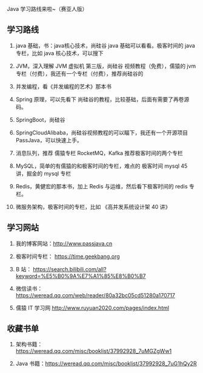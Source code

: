 Java 学习路线来啦~（赛亚人版）

## 学习路线

1. java 基础，书：java核心技术，尚硅谷 java 基础可以看看。极客时间的 java 专栏，比如 java 核心技术，可以搜下

2. JVM，深入理解 JVM 虚拟机 第三版，尚硅谷 视频教程（免费），儒猿的 jvm 专栏（付费），我还有一个专栏（付费），推荐尚硅谷的

3. 并发编程，看《并发编程的艺术》那本书

4. Spring 原理，可以先看下 尚硅谷的教程，比较基础，后面有需要了再卷源码。

5. SpringBoot，尚硅谷

6. SpringCloudAlibaba，尚硅谷视频教程的可以瞄下，我还有一个开源项目 PassJava，可以快速上手。

7. 消息队列，推荐 儒猿专栏 RocketMQ，Kafka 推荐极客时间的两个专栏

8. MySQL，简单的有儒猿的和极客时间的专栏，难点的 极客时间 mysql 45讲，掘金的 mysql 专栏

9. Redis，黄健宏的那本书，加上 Redis 与运维，然后看下极客时间的 redis 专栏。

10. 微服务架构，极客时间的专栏，比如 《高并发系统设计架 40 讲》

## 学习网站

1. 我的博客网站：http://www.passjava.cn

2.  极客时间专栏： https://time.geekbang.org

3. B 站： https://search.bilibili.com/all?keyword=%E5%B0%9A%E7%A1%85%E8%B0%B7

4. 微信读书： https://weread.qq.com/web/reader/80a32bc05cd51280a170717

5. 儒猿 IT 学习网 http://www.ruyuan2020.com/pages/index.html

## 收藏书单

1. 架构书籍：https://weread.qq.com/misc/booklist/37992928_7uMGZgWw1

2. Java 书籍：https://weread.qq.com/misc/booklist/37992928_7uG1hQy2R